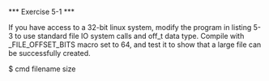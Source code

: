 *** Exercise 5-1 ***

If you have access to a 32-bit linux system, modify the program in listing 5-3
to use standard file IO system calls and off_t data type. Compile with
_FILE_OFFSET_BITS macro set to 64, and test it to show that a large file can 
be successfully created.

$ cmd filename size
